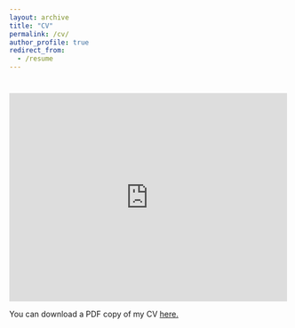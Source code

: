 ```yaml
---
layout: archive
title: "CV"
permalink: /cv/
author_profile: true
redirect_from:
  - /resume
---
```

<body>
      <h1></h1><embed type='application/pdf' src="https://drive.google.com/viewerng/viewer?embedded=true&url=http://john-seb.github.io/files/CV-John_Sebastian_Nov2020.pdf" width="500" height="375">
      <p>
        You can download a PDF copy of my CV <a href="http://john-seb.github.io/files/CV-John_Sebastian_Nov2020.pdf">here.</a>
      </p>
   </body>

